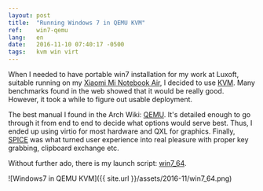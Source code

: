 ```yaml
---
layout: post
title:  "Running Windows 7 in QEMU KVM"
ref:    win7-qemu
lang:   en
date:   2016-11-10 07:40:17 -0500
tags:   kvm win virt
---
```


When I needed to have portable win7 installation for my work at Luxoft,
suitable running on my
[Xiaomi Mi Notebook Air](http://xiaomi-mi.com/notebooks/xiaomi-mi-notebook-air-125-silver),
I decided to use [KVM](http://www.linux-kvm.org/page/Main_Page).
Many benchmarks found in the web showed that it would be really good.
However, it took a while to figure out usable deployment.

The best manual I found in the Arch Wiki: [QEMU](https://wiki.archlinux.org/index.php/QEMU).
It's detailed enough to go through it from end to end to decide what
options would serve best. Thus, I ended up using virtio for most hardware
and QXL for graphics. Finally, [SPICE](http://www.linux-kvm.org/page/SPICE)
was what turned user experience into real pleasure with proper key grabbing,
clipboard exchange etc.

Without further ado, there is my launch script:
[win7_64](https://bitbucket.org/sakhnik/win7_64).

![Windows7 in QEMU KVM]({{ site.url }}/assets/2016-11/win7_64.png)
